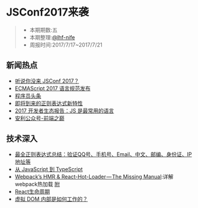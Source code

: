 # JSConf2017来袭


> - 本期期数:五     
> - 本期整理:[@lhf-nife](https://github.com/lhf-nife)
> - 周报时间:2017/7/17~2017/7/21 


## 新闻热点

- [听说你没来 JSConf 2017？](https://juejin.im/post/5969821851882534a31cab5b?utm_source=gold_browser_extension)
- [ECMAScript 2017 语言规范发布](http://www.cnbeta.com/articles/tech/631029.htm)
- [程序员头条](https://mp.weixin.qq.com/s/iabl8WN9v2Hh2vegHnvqng)
- [即将到来的正则表达式新特性](https://github.com/xitu/gold-miner/blob/master/TODO/upcoming-regexp-features.md)
- [2017 开发者生态报告：JS 是最常用的语言](http://mp.weixin.qq.com/s?__biz=MzAxODE2MjM1MA==&mid=2651552358&idx=1&sn=a5d800e86eeb37c04f0f462d6a877472&chksm=8025ada7b75224b1ea8ed673a19d98158d927471d2e1a83429962d8a3967800c69fffdf08959&mpshare=1&scene=1&srcid=0721bJOvuOwt5YylLkYZJBeZ#rd)
- [安利公众号-前端之巅](http://mp.weixin.qq.com/s/XM16ucaVt04iA4I7m0ApvA)
## 技术深入

- [最全正则表达式总结：验证QQ号、手机号、Email、中文、邮编、身份证、IP地址等](http://www.lovebxm.com/2017/05/31/RegExp/)
- [从 JavaScript 到 TypeScript](http://mp.weixin.qq.com/s?__biz=MjM5MTA1MjAxMQ==&mid=2651226713&idx=1&sn=d3a18f34320fa70d0e253cfa655e1738&chksm=bd495bdd8a3ed2cba1c919e533b1190252b93ff4d29d073d0f8e686aa854bca324faf5800604&mpshare=1&scene=23&srcid=0718AqDbUtuXwTmMx3PZYWPT#rd)
- [Webpack’s HMR & React-Hot-Loader — The Missing Manual](https://medium.com/@rajaraodv/webpacks-hmr-react-hot-loader-the-missing-manual-232336dc0d96):详解webpack热加载 [附](https://medium.com/@rajaraodv/webpack-hot-module-replacement-hmr-e756a726a07)
- [React生命周期](https://bogdan-lyashenko.github.io/Under-the-hood-ReactJS/stack/images/intro/all-page-stack-reconciler.svg)
- [虚拟 DOM 内部是如何工作的？](http://mp.weixin.qq.com/s?__biz=MzA4NjE3MDg4OQ==&mid=2650964839&idx=1&sn=7c3ba00f6fc38a88324602f669bc385d&chksm=843aef01b34d6617ef696e2d5140d977451fb0c60ccddd7235075b725a2271b9610d0b2b3913&mpshare=1&scene=1&srcid=0721dNLIpHpu7j7VtRHMqD2E#rd)
